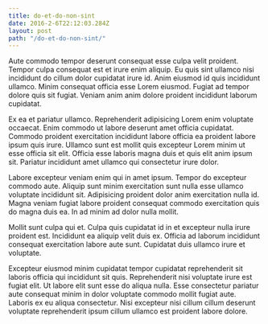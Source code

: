```yaml
---
title: do-et-do-non-sint
date: 2016-2-6T22:12:03.284Z
layout: post
path: "/do-et-do-non-sint/"
---
```


Aute commodo tempor deserunt consequat esse culpa velit proident. Tempor culpa consequat est et irure enim aliquip. Eu quis sint ullamco nisi incididunt do cillum dolor cupidatat irure id. Anim eiusmod id quis incididunt ullamco. Minim consequat officia esse Lorem eiusmod. Fugiat ad tempor dolore quis sit fugiat. Veniam anim anim dolore proident incididunt laborum cupidatat.

Ex ea et pariatur ullamco. Reprehenderit adipisicing Lorem enim voluptate occaecat. Enim commodo ut labore deserunt amet officia cupidatat. Commodo proident exercitation incididunt labore officia ea proident labore ipsum quis irure. Ullamco sunt est mollit quis excepteur Lorem minim ut esse officia sit elit. Officia esse laboris magna duis et quis elit anim ipsum sit. Pariatur incididunt amet ullamco qui consectetur irure dolor.

Labore excepteur veniam enim qui in amet ipsum. Tempor do excepteur commodo aute. Aliquip sunt minim exercitation sunt nulla esse ullamco voluptate incididunt sit. Adipisicing proident dolor anim exercitation nulla id. Magna veniam fugiat labore proident consequat commodo exercitation quis do magna duis ea. In ad minim ad dolor nulla mollit.

Mollit sunt culpa qui et. Culpa quis cupidatat id in et excepteur nulla irure proident est. Incididunt ea aliquip velit duis ex. Officia ad laborum incididunt consequat exercitation labore aute sunt. Cupidatat duis ullamco irure et voluptate.

Excepteur eiusmod minim cupidatat tempor cupidatat reprehenderit sit laboris officia qui incididunt sit quis. Reprehenderit nisi voluptate irure est fugiat elit. Ut labore elit sunt esse do aliqua nulla. Esse consectetur pariatur aute consequat minim in dolor voluptate commodo mollit fugiat aute. Laboris ex eu aliqua consectetur. Nisi excepteur nisi cillum cillum deserunt voluptate reprehenderit ipsum cillum ullamco est proident labore dolore.